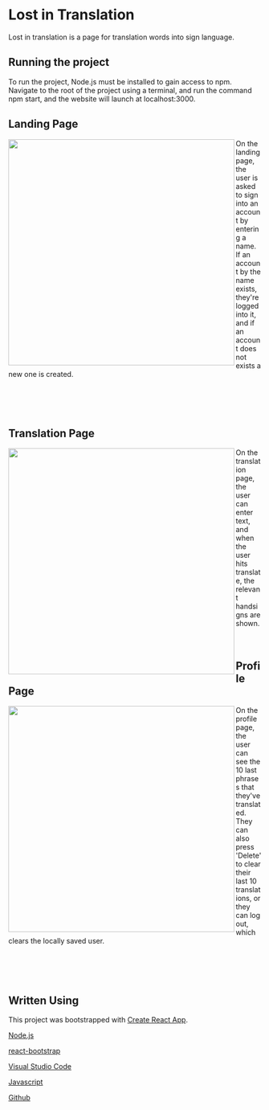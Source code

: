 # Lost in Translation

Lost in translation is a page for translation words into sign language.

## Running the project

To run the project, Node.js must be installed to gain access to npm. Navigate to the root of the project using a terminal, and run the command npm start, and the website will launch at localhost:3000. 

## Landing Page
<img align="left" width=450 src="https://i.imgur.com/MBJj3of.png"> On the landing page, the user is asked to sign into an account by entering a name. If an account by the name exists, they're logged into it, and if an account does not exists a new one is created. 
<br>
<br>
<br>
<br>
<br>

## Translation Page
<img align="left" width=450 src="https://i.imgur.com/TQ9pMxM.png"> On the translation page, the user can enter text, and when the user hits translate, the relevant handsigns are shown. 
<br>
<br>
<br>

## Profile Page
<img align="left" width=450 src="https://i.imgur.com/9IPC53z.png"> On the profile page, the user can see the 10 last phrases that they've translated. They can also press 'Delete' to clear their last 10 translations, or they can log out, which clears the locally saved user. 
<br>
<br>
<br>
<br>
<br>

## Written Using
This project was bootstrapped with [Create React App](https://github.com/facebook/create-react-app).

[Node.js](https://nodejs.org/en/)

[react-bootstrap](https://react-bootstrap.github.io)

[Visual Studio Code](https://code.visualstudio.com)

[Javascript](https://getbootstrap.com/)

[Github](https://github.com/)